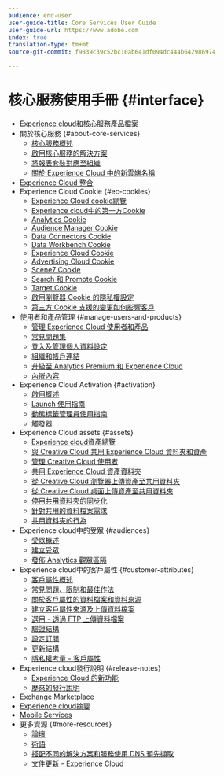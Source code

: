 ```yaml
---
audience: end-user
user-guide-title: Core Services User Guide
user-guide-url: https://www.adobe.com
index: true
translation-type: tm+mt
source-git-commit: f9839c39c52bc10ab641df094dc444b642986974

---
```



# 核心服務使用手冊 {#interface}

+ [Experience cloud和核心服務產品檔案](experience-cloud.md)
+ 關於核心服務 {#about-core-services}
   + [核心服務概述](core-services-landing.md)
   + [啟用核心服務的解決方案](core-services/core-services.md)
   + [將報表套裝對應至組織](core-services/report-suite-mapping.md)
   + [關於 Experience Cloud 中的新雲端名稱](solutions-core-services.md)
+ [Experience Cloud 整合](marketing-cloud-integrations.md)
+ Experience Cloud Cookie {#ec-cookies}
   + [Experience Cloud cookie總覽](cookies/cookies-privacy.md)
   + [Experience cloud中的第一方Cookie](cookies/cookies-first-party.md)
   + [Analytics Cookie](cookies/cookies-analytics.md)
   + [Audience Manager Cookie](cookies/cookies-am.md)
   + [Data Connectors Cookie](cookies/cookies-dc.md)
   + [Data Workbench Cookie](cookies/cookies-insight.md)
   + [Experience Cloud Cookie](cookies/cookies-mc.md)
   + [Advertising Cloud Cookie](cookies/cookies-advertising-cloud.md)
   + [Scene7 Cookie](cookies/cookies-s7.md)
   + [Search 和 Promote Cookie](cookies/cookies-snp.md)
   + [Target Cookie](cookies/cookies-target.md)
   + [啟用瀏覽器 Cookie 的隱私權設定](cookies/browser-cookie-settings.md)
   + [第三方 Cookie 支援的變更如何影響客戶](cookies/cookies-thirdparty.md)
+ 使用者和產品管理 {#manage-users-and-products}
   + [管理 Experience Cloud 使用者和產品](admin-getting-started/admin-getting-started.md)
   + [常見問題集](admin-getting-started/faq.md)
   + [登入及管理個人資料設定](admin-getting-started/getting-started-experience-cloud.md)
   + [組織和帳戶連結](admin-getting-started/organizations.md)
   + [升級至 Analytics Premium 和 Experience Cloud](admin-getting-started/upgrade-to-analytics-premium.md)
   + [內嵌內容](admin-getting-started/oembed.md)
+ Experience Cloud Activation {#activation}
   + [啟用概述](activation/activation.md)
   + [Launch 使用指南](https://docs.adobe.com/content/help/en/launch/using/overview.html)
   + [動態標籤管理員使用指南](https://docs.adobe.com/content/help/en/dtm/using/dtm-home.html)
   + [觸發器](activation/triggers.md)
+ Experience Cloud assets {#assets}
   + [Experience cloud資產總覽](experience-cloud-assets/experience-cloud-assets.md)
   + [與 Creative Cloud 共用 Experience Cloud 資料夾和資產](experience-cloud-assets/creative-cloud.md)
   + [管理 Creative Cloud 使用者](experience-cloud-assets/t-admin-add-cc-user.md)
   + [共用 Experience Cloud 資產資料夾](experience-cloud-assets/t-share-creative-cloud.md)
   + [從 Creative Cloud 瀏覽器上傳資產至共用資料夾](experience-cloud-assets/t-upload-asset-cc.md)
   + [從 Creative Cloud 桌面上傳資產至共用資料夾](experience-cloud-assets/t-cc-asset-upload-thor.md)
   + [停用共用資料夾的同步化](experience-cloud-assets/t-disable-asset-sync.md)
   + [針對共用的資料檔案需求](experience-cloud-assets/assets-file-reqs.md)
   + [共用資料夾的行為](experience-cloud-assets/asset-behavior.md)
+ Experience cloud中的受眾 {#audiences}
   + [受眾概述](audience-library/audience-library.md)
   + [建立受眾](audience-library/t-audience-create.md)
   + [發佈 Analytics 觀眾區隔](audience-library/t-publish-audience-segment.md)
+ Experience cloud中的客戶屬性 {#customer-attributes}
   + [客戶屬性概述](attributes/attributes.md)
   + [常見問題、限制和最佳作法](attributes/faq-crs.md)
   + [關於客戶屬性的資料檔案和資料來源](attributes/crs-data-file.md)
   + [建立客戶屬性來源及上傳資料檔案](attributes/t-crs-usecase.md)
   + [選用 - 透過 FTP 上傳資料檔案](attributes/t-upload-attributes-ftp.md)
   + [驗證結構](attributes/validate-schema.md)
   + [設定訂閱](attributes/subscription.md)
   + [更新結構](attributes/t-update-schema.md)
   + [隱私權考量 - 客戶屬性](attributes/privacy-mac.md)
+ Experience cloud發行說明 {#release-notes}
   + [Experience Cloud 的新功能](https://docs.adobe.com/content/help/en/release-notes/experience-cloud/current.html)
   + [歷來的發行說明](marketing-cloud-interface/release-notes.md)
+ [Exchange Marketplace](exchange.md)
+ [Experience cloud摘要](feed.md)
+ [Mobile Services](https://docs.adobe.com/content/help/en/mobile-services/using/home.html)
+ 更多資源 {#more-resources}
   + [論壇](https://forums.adobe.com/community/experience-cloud)
   + [術語](terms.md)
   + [搭配不同的解決方案和服務使用 DNS 預先擷取](dns-prefetch.md)
   + [文件更新 - Experience Cloud](doc-updates.md)
